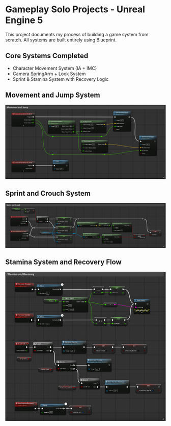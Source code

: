 
# Gameplay Solo Projects - Unreal Engine 5

This project documents my process of building a game system from scratch. All systems are built entirely using Blueprint.

## Core Systems Completed
- Character Movement System (IA + IMC)
- Camera SpringArm + Look System
- Sprint & Stamina System with Recovery Logic

## Movement and Jump System
![Movement & Jump](Screenshots/Movement_and_Jump.PNG)

## Sprint and Crouch System
![Sprint & Crouch](Screenshots/Sprint_and_Crouch.PNG)

## Stamina System and Recovery Flow
![Stamina & Recovery](Screenshots/Stamina_System_and_Recovery_Flow.PNG)
